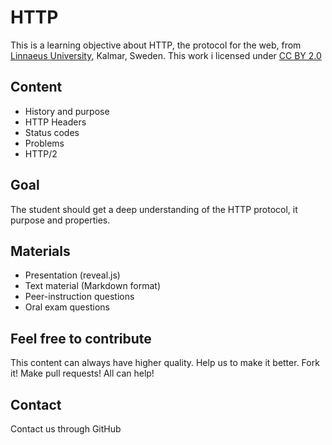 # HTTP
This is a learning objective about HTTP, the protocol for the web, from [Linnaeus University](http://lnu.se), Kalmar, Sweden.
This work i licensed under [CC BY 2.0](https://creativecommons.org/licenses/by/2.0/)

## Content
* History and purpose
* HTTP Headers
* Status codes
* Problems
* HTTP/2

## Goal
The student should get a deep understanding of the HTTP protocol, it purpose and properties.

## Materials
* Presentation (reveal.js)
* Text material (Markdown format)
* Peer-instruction questions
* Oral exam questions

## Feel free to contribute
This content can always have higher quality. Help us to make it better. Fork it!
Make pull requests! All can help!

## Contact
Contact us through GitHub
